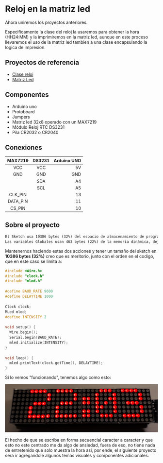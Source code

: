 # Reloj en la matriz led

Ahora uniremos los proyectos anteriores.

Especificamente la clase del reloj la usaremos para obtener la hora (HH24:MM) y la imprimiremos en la matriz led, aunque en este proceso llevaremos el uso de la matriz led tambien a una clase encapsulando la logica de impresion.

## Proyectos de referencia
- [Clase reloj](proyectos/p002_reloj_class/readme.md)       
- [Matriz Led](proyectos/p003_matriz_led/readme.md)

## Componentes
- Arduino uno
- Protoboard
- Jumpers
- Matriz led 32x8 operado con un MAX7219
- Módulo Reloj RTC DS3231
- Pila CR2032 o CR2040

## Conexiones

| MAX7219  | DS3231 | Arduino UNO |
|:--------:|:------:|------------:|
|   VCC    |  VCC   |          5V |
|   GND    |  GND   |         GND |
|          |  SDA   |          A4 |
|          |  SCL   |          A5 |
| CLK_PIN  |        |          13 |
| DATA_PIN |        |          11 |
|  CS_PIN  |        |          10 |

## Sobre el proyecto

```txt
El Sketch usa 10386 bytes (32%) del espacio de almacenamiento de programa. El máximo es 32256 bytes.
Las variables Globales usan 463 bytes (22%) de la memoria dinámica, dejando 1585 bytes para las variables locales. El máximo es 2048 bytes.
```

Mantenernos haciendo estas dos acciones y tener un tamaño del sketch en **10386 bytes (32%)** creo que es meritorio, junto con el orden en el codigo, que en este caso se limita a:

```cpp
#include <Wire.h>
#include "clock.h"
#include "mled.h"

#define BAUD_RATE 9600
#define DELAYTIME 1000

Clock clock;
MLed mled;
#define INTENSITY 2

void setup() {
  Wire.begin();
  Serial.begin(BAUD_RATE);
  mled.initialize(INTENSITY);
}

void loop() {
  mled.printText(clock.getTime(), DELAYTIME);
}
```

Si lo vemos "funcionando", tenemos algo como esto:

![Reloj en Matriz](/img/matrizled_01.jpg)

El hecho de que se escriba en forma secuencial caracter a caracter y que esto no este centrado me da algo de ansiedad, fuera de eso, no tiene nada de entretenido que solo muestra la hora asi, por ende, el siguiente proyecto sera ir agregandole algunos temas visuales y componentes adicionales.